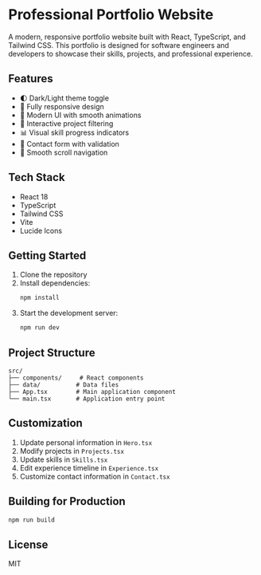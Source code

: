 # Professional Portfolio Website

A modern, responsive portfolio website built with React, TypeScript, and Tailwind CSS. This portfolio is designed for software engineers and developers to showcase their skills, projects, and professional experience.

## Features

- 🌓 Dark/Light theme toggle
- 📱 Fully responsive design
- 🎨 Modern UI with smooth animations
- 🎯 Interactive project filtering
- 📊 Visual skill progress indicators
- 📝 Contact form with validation
- 🔄 Smooth scroll navigation

## Tech Stack

- React 18
- TypeScript
- Tailwind CSS
- Vite
- Lucide Icons

## Getting Started

1. Clone the repository
2. Install dependencies:
   ```bash
   npm install
   ```
3. Start the development server:
   ```bash
   npm run dev
   ```

## Project Structure

```
src/
├── components/     # React components
├── data/          # Data files
├── App.tsx        # Main application component
└── main.tsx       # Application entry point
```

## Customization

1. Update personal information in `Hero.tsx`
2. Modify projects in `Projects.tsx`
3. Update skills in `Skills.tsx`
4. Edit experience timeline in `Experience.tsx`
5. Customize contact information in `Contact.tsx`

## Building for Production

```bash
npm run build
```

## License

MIT